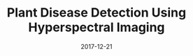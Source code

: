 ---
title: "Plant Disease Detection Using Hyperspectral Imaging"
collection: publications
permalink: /publication/2017_12_21_plantDiseaseDetectionUsingHyperspectralImaging
excerpt: ''
date: 2017-12-21
venue: 'DICTA'
paperurl: 'https://ieeexplore.ieee.org/abstract/document/8227476'
citation: 'Moghadam, P., Ward, D., Goan, E., Jayawardena, S., Sikka, P. and Hernandez, E., 2017, November. Plant disease detection using hyperspectral imaging. In 2017 International Conference on Digital Image Computing: Techniques and Applications (DICTA) (pp. 1-8). IEEE.'
---
